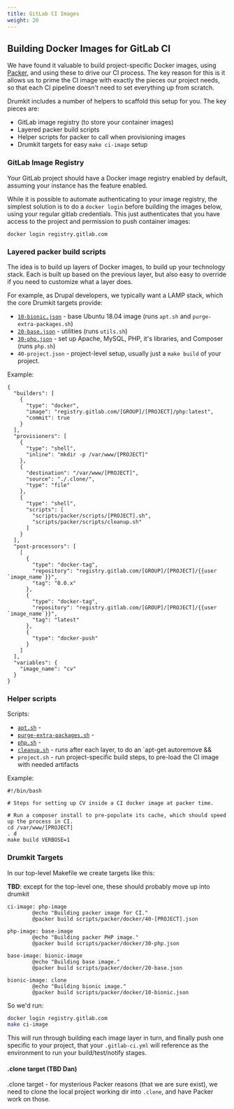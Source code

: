 ```yaml
---
title: GitLab CI Images
weight: 20
---
```


## Building Docker Images for GitLab CI

We have found it valuable to build project-specific Docker images, using
[Packer](https://packer.io), and using these to drive our CI process. The key
reason for this is it allows us to prime the CI image with exactly the pieces
our project needs, so that each CI pipeline doesn't need to set everything up
from scratch.

Drumkit includes a number of helpers to scaffold this setup for you. The key
pieces are:

* GitLab image registry (to store your container images)
* Layered packer build scripts
* Helper scripts for packer to call when provisioning images
* Drumkit targets for easy `make ci-image` setup

### GitLab Image Registry

Your GitLab project should have a Docker image registry enabled by default,
assuming your instance has the feature enabled.

While it is possible to automate authenticating to your image registry, the
simplest solution is to do a `docker login` before building the images below,
using your regular gitlab credentials. This just authenticates that you have
access to the project and permission to push container images:

```
docker login registry.gitlab.com
```

### Layered packer build scripts

The idea is to build up layers of Docker images, to build up your technology
stack. Each is built up based on the previous layer, but also easy to override
if you need to customize what a layer does.

For example, as Drupal developers, we typically want a LAMP stack, which
the core Drumkit targets provide:

* [`10-bionic.json`](https://gitlab.com/consensus.enterprises/drumkit/-/blob/master/scripts/packer/docker/10-bionic.json) - base Ubuntu 18.04 image (runs `apt.sh` and `purge-extra-packages.sh`)
* [`20-base.json`](https://gitlab.com/consensus.enterprises/drumkit/-/blob/master/scripts/packer/docker/20-base.json) - utilities (runs `utils.sh`)
* [`30-php.json`](https://gitlab.com/consensus.enterprises/drumkit/-/blob/master/scripts/packer/docker/30-php.json) - set up Apache, MySQL, PHP, it's libraries, and Composer (runs `php.sh`)
* `40-project.json` - project-level setup, usually just a `make build` of your project.

Example:

```
{
  "builders": [
    {
      "type": "docker",
      "image": "registry.gitlab.com/[GROUP]/[PROJECT]/php:latest",
      "commit": true
    }
  ],
  "provisioners": [
    {
      "type": "shell",
      "inline": "mkdir -p /var/www/[PROJECT]"
    },
    {
      "destination": "/var/www/[PROJECT]",
      "source": "./.clone/",
      "type": "file"
    },
    {
      "type": "shell",
      "scripts": [
        "scripts/packer/scripts/[PROJECT].sh",
        "scripts/packer/scripts/cleanup.sh"
      ]
    }
  ],
  "post-processors": [
    [
      {
        "type": "docker-tag",
        "repository": "registry.gitlab.com/[GROUP]/[PROJECT]/{{user `image_name`}}",
        "tag": "0.0.x"
      },
      {
        "type": "docker-tag",
        "repository": "registry.gitlab.com/[GROUP]/[PROJECT]/{{user `image_name`}}",
        "tag": "latest"
      },
      {
        "type": "docker-push"
      }
    ]
  ],
  "variables": {
    "image_name": "cv"
  }
}
```

### Helper scripts

Scripts:

* [`apt.sh`](https://gitlab.com/consensus.enterprises/drumkit/-/blob/master/scripts/packer/scripts/apt.sh) -
* [`purge-extra-packages.sh`](https://gitlab.com/consensus.enterprises/drumkit/-/blob/master/scripts/packer/scripts/purge-extra-packages.sh) -
* [`php.sh`](https://gitlab.com/consensus.enterprises/drumkit/-/blob/master/scripts/packer/scripts/php.sh) -
* [`cleanup.sh`](https://gitlab.com/consensus.enterprises/drumkit/-/blob/master/scripts/packer/scripts/cleanup.sh) - runs after each layer, to do an `apt-get autoremove &&
* `project.sh` - run project-specific build steps, to pre-load the CI image with needed artifacts

Example:

```
#!/bin/bash

# Steps for setting up CV inside a CI docker image at packer time.

# Run a composer install to pre-populate its cache, which should speed up the process in CI.
cd /var/www/[PROJECT]
. d
make build VERBOSE=1
```

### Drumkit Targets

In our top-level Makefile we create targets like this:

**TBD**: except for the top-level one, these should probably move up into drumkit

```
ci-image: php-image
        @echo "Building packer image for CI."
        @packer build scripts/packer/docker/40-[PROJECT].json

php-image: base-image
        @echo "Building packer PHP image."
        @packer build scripts/packer/docker/30-php.json

base-image: bionic-image
        @echo "Building base image."
        @packer build scripts/packer/docker/20-base.json

bionic-image: clone
        @echo "Building bionic image."
        @packer build scripts/packer/docker/10-bionic.json

```

So we'd run:

```bash
docker login registry.gitlab.com
make ci-image
```

This will run through building each image layer in turn, and finally push one
specific to your project, that your `.gitlab-ci.yml` will reference as the
environment to run your build/test/notify stages.

#### .clone target (**TBD** Dan)

.clone target - for mysterious Packer reasons (that we are sure exist), we need
to clone the local project working dir into `.clone`, and have Packer work on
those.
